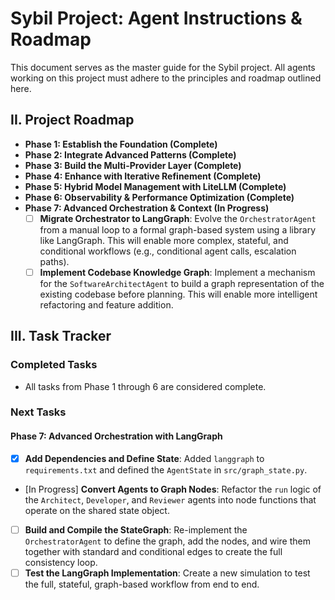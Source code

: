 # Sybil Project: Agent Instructions & Roadmap

This document serves as the master guide for the Sybil project. All agents working on this project must adhere to the principles and roadmap outlined here.

## II. Project Roadmap

-   **Phase 1: Establish the Foundation (Complete)**
-   **Phase 2: Integrate Advanced Patterns (Complete)**
-   **Phase 3: Build the Multi-Provider Layer (Complete)**
-   **Phase 4: Enhance with Iterative Refinement (Complete)**
-   **Phase 5: Hybrid Model Management with LiteLLM (Complete)**
-   **Phase 6: Observability & Performance Optimization (Complete)**
-   **Phase 7: Advanced Orchestration & Context (In Progress)**
    -   [ ] **Migrate Orchestrator to LangGraph**: Evolve the `OrchestratorAgent` from a manual loop to a formal graph-based system using a library like LangGraph. This will enable more complex, stateful, and conditional workflows (e.g., conditional agent calls, escalation paths).
    -   [ ] **Implement Codebase Knowledge Graph**: Implement a mechanism for the `SoftwareArchitectAgent` to build a graph representation of the existing codebase before planning. This will enable more intelligent refactoring and feature addition.

## III. Task Tracker

### Completed Tasks
-   All tasks from Phase 1 through 6 are considered complete.

### Next Tasks

#### Phase 7: Advanced Orchestration with LangGraph
-   [x] **Add Dependencies and Define State**: Added `langgraph` to `requirements.txt` and defined the `AgentState` in `src/graph_state.py`.
-   [In Progress] **Convert Agents to Graph Nodes**: Refactor the `run` logic of the `Architect`, `Developer`, and `Reviewer` agents into node functions that operate on the shared state object.
-   [ ] **Build and Compile the StateGraph**: Re-implement the `OrchestratorAgent` to define the graph, add the nodes, and wire them together with standard and conditional edges to create the full consistency loop.
-   [ ] **Test the LangGraph Implementation**: Create a new simulation to test the full, stateful, graph-based workflow from end to end.
